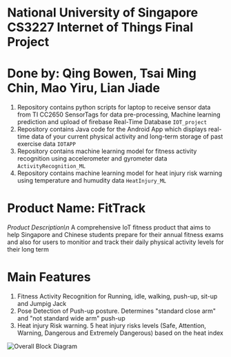 # National University of Singapore CS3227 Internet of Things Final Project
# Done by: Qing Bowen, Tsai Ming Chin, Mao Yiru, Lian Jiade

1. Repository contains python scripts for laptop to receive sensor data from TI CC2650 SensorTags for data pre-processing, Machine learning prediction and upload of firebase Real-Time Database `IOT_project`
1. Repository contains Java code for the Android App which displays real-time data of your current physical activity and long-term storage of past exercise data `IOTAPP`
1. Repository contains machine learning model for fitness activity recognition using accelerometer and gyrometer data `ActivityRecognition_ML`
1. Repository contains machine learning model for heat injury risk warning using temperature and humudity data `HeatInjury_ML`

# Product Name: FitTrack
*Product Description\n*
A comprehensive IoT fitness product that aims to help Singapore and Chinese students prepare for their annual fitness exams and also for users to monitior and track their daily physical activity levels for their long term

# Main Features
1. Fitness Activity Recognition for Running, idle, walking, push-up, sit-up and Jumpig Jack
1. Pose Detection of Push-up posture. Determines "standard close arm" and "not standard wide arm" push-up
1. Heat injury Risk warning. 5 heat injury risks levels (Safe, Attention, Warning, Dangerous and Extremely Dangerous) based on the heat index


![Overall Block Diagram](overall.png)



